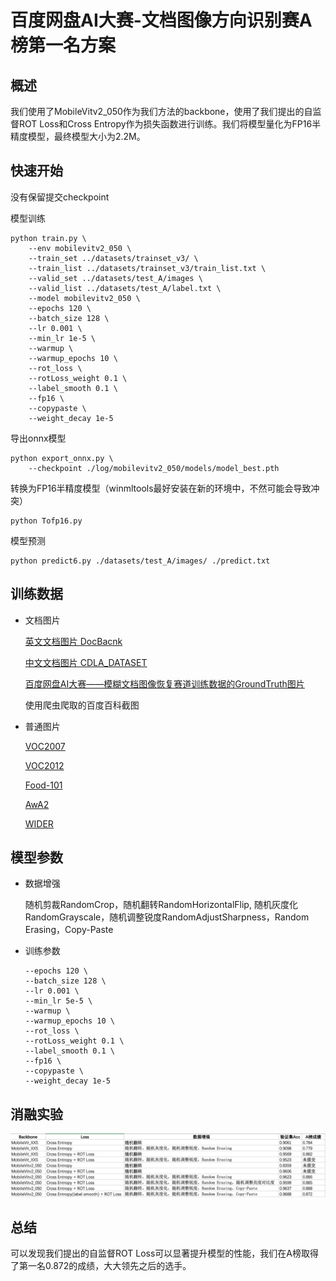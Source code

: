 # 百度网盘AI大赛-文档图像方向识别赛A榜第一名方案

## 概述
我们使用了MobileVitv2_050作为我们方法的backbone，使用了我们提出的自监督ROT Loss和Cross Entropy作为损失函数进行训练。我们将模型量化为FP16半精度模型，最终模型大小为2.2M。

## 快速开始
没有保留提交checkpoint

模型训练
~~~
python train.py \
    --env mobilevitv2_050 \
    --train_set ../datasets/trainset_v3/ \
    --train_list ../datasets/trainset_v3/train_list.txt \
    --valid_set ../datasets/test_A/images \
    --valid_list ../datasets/test_A/label.txt \
    --model mobilevitv2_050 \
    --epochs 120 \
    --batch_size 128 \
    --lr 0.001 \
    --min_lr 1e-5 \
    --warmup \
    --warmup_epochs 10 \
    --rot_loss \
    --rotLoss_weight 0.1 \
    --label_smooth 0.1 \
    --fp16 \
    --copypaste \
    --weight_decay 1e-5 
~~~


导出onnx模型
~~~
python export_onnx.py \
    --checkpoint ./log/mobilevitv2_050/models/model_best.pth
~~~

转换为FP16半精度模型（winmltools最好安装在新的环境中，不然可能会导致冲突）
~~~
python Tofp16.py
~~~

模型预测
~~~
python predict6.py ./datasets/test_A/images/ ./predict.txt
~~~

## 训练数据
+ 文档图片

    [英文文档图片 DocBacnk](https://github.com/doc-analysis/DocBank)
    
    [中文文档图片 CDLA_DATASET](https://github.com/buptlihang/CDLA)

    [百度网盘AI大赛——模糊文档图像恢复赛道训练数据的GroundTruth图片](https://aistudio.baidu.com/aistudio/competition/detail/349/0/introduction)

    使用爬虫爬取的百度百科截图

+ 普通图片

    [VOC2007](http://host.robots.ox.ac.uk/pascal/VOC/voc2007/)
    
    [VOC2012](https://drive.google.com/drive/folders/1N5vE0AYFcim2TYPNZ6DStYxhVItODwBr)
    
    [Food-101](https://data.vision.ee.ethz.ch/cvl/datasets_extra/food-101/)
    
    [AwA2](https://cvml.ist.ac.at/AwA2/)
    
    [WIDER](http://yjxiong.me/event_recog/WIDER/)

## 模型参数
+ 数据增强

    随机剪裁RandomCrop，随机翻转RandomHorizontalFlip, 随机灰度化RandomGrayscale，随机调整锐度RandomAdjustSharpness，Random Erasing，Copy-Paste

+ 训练参数
    ~~~
    --epochs 120 \
    --batch_size 128 \
    --lr 0.001 \
    --min_lr 5e-5 \
    --warmup \
    --warmup_epochs 10 \
    --rot_loss \
    --rotLoss_weight 0.1 \
    --label_smooth 0.1 \
    --fp16 \
    --copypaste \
    --weight_decay 1e-5 
    ~~~

## 消融实验
<div align="center">
  <img src="ablation.png" >
</div>

## 总结
可以发现我们提出的自监督ROT Loss可以显著提升模型的性能，我们在A榜取得了第一名0.872的成绩，大大领先之后的选手。
<!--可以发现我们提出的自监督ROT Loss可以显著提升模型的性能，遗憾的是，虽然我们在A榜取得了第一名0.872的成绩，大大领先之后的选手，但是我们在B榜只获得了第6名。

我们认为这是因为该任务是和数据集高度相关的（例如我们发现对于一些包含动物与食物的图片，如果模型在训练中没有见过类似的图片，那么是很难正确预测图片的方向的）。因此训练数据与测试数据的分布的差异的影响会远远大于模型本身性能的影响，但是官方并没有提供统一的训练数据且B榜只能提交一次，这就导致B榜的提交有点类似开盲盒，谁第一次提交的模型的训练数据更接近测试集谁的成绩就会更好。可以发现A榜的成绩与B榜的成绩并没有非常相关，选手排名波动都非常大。

我们相信如果使用相同的训练数据来训练，我们的模型能获得非常有竞争力的性能！-->
